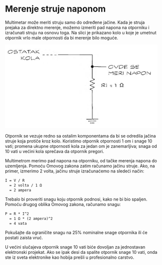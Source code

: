 # Merenje struje naponom

Multimetar može meriti struju samo do određene jačine. Kada je struja prejaka za direktno merenje, možemo izmeriti pad napona na otporniku i izračunati struju na osnovu toga. Na slici je prikazano kolo u koje je umetnut otpornik vrlo male otpornosti da bi merenje bilo moguće.

![](slike/merenje-struje-naponom.jpg)

Otpornik se vezuje redno sa ostalim komponentama da bi se odredila jačina struje koja protiče kroz kolo. Koristimo otpornik otpornosti 1 om i snage 10 vati; promena ukupne otpornosti kola za jedan om je zanemarljiva; snaga od 10 vati u većini kola sprečava da otpornik pregori.

Multimetrom merimo pad napona na otporniku, od tačke merenja napona do uzemljenja. Pomoću Omovog zakona zatim računamo jačinu struje. Ako, na primer, izmerimo 2 volta, jačinu struje izračunaćemo na sledeći način:

```
I = V / R 
  = 2 volta / 1 Ω 
  = 2 ampera
```

Trebalo bi proveriti snagu koju otpornik podnosi, kako ne bi bio spaljen. Pomoću drugog oblika Omovog zakona, računamo snagu:

```
P = R * I^2 
  = 1 Ω * (2 ampera)^2 
  = 4 vata
```

Pokušajte da ograničite snagu na 25% nominalne snage otpornika ili će postati zaista vruć.

U većini slučajeva otpornik snage 10 vati biće dovoljan za jednostavan elektronski projekat. Ako se ipak desi da spalite otpornik snage 10 vati, onda ste iz sveta elektronike kao hobija prešli u profesionalno carstvo.

